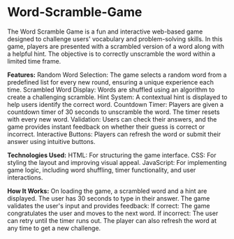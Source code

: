 # Word-Scramble-Game

The Word Scramble Game is a fun and interactive web-based game designed to challenge users' vocabulary and problem-solving skills. In this game, players are presented with a scrambled version of a word along with a helpful hint. The objective is to correctly unscramble the word within a limited time frame.

**Features:**
Random Word Selection: The game selects a random word from a predefined list for every new round, ensuring a unique experience each time.
Scrambled Word Display: Words are shuffled using an algorithm to create a challenging scramble.
Hint System: A contextual hint is displayed to help users identify the correct word.
Countdown Timer: Players are given a countdown timer of 30 seconds to unscramble the word. The timer resets with every new word.
Validation: Users can check their answers, and the game provides instant feedback on whether their guess is correct or incorrect.
Interactive Buttons: Players can refresh the word or submit their answer using intuitive buttons.

**Technologies Used:**
HTML: For structuring the game interface.
CSS: For styling the layout and improving visual appeal.
JavaScript: For implementing game logic, including word shuffling, timer functionality, and user interactions.

**How It Works:**
On loading the game, a scrambled word and a hint are displayed.
The user has 30 seconds to type in their answer.
The game validates the user's input and provides feedback:
If correct: The game congratulates the user and moves to the next word.
If incorrect: The user can retry until the timer runs out.
The player can also refresh the word at any time to get a new challenge.

